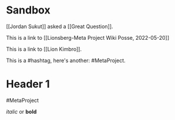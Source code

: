 # Sandbox

[[Jordan Sukut]] asked a [[Great Question]].

This is a link to [[Lionsberg-Meta Project Wiki Posse, 2022-05-20]]

This is a link to [[Lion Kimbro]].

This is a #hashtag, here's another: #MetaProject.

# Header 1

 #MetaProject 


_italic_ or **bold**

